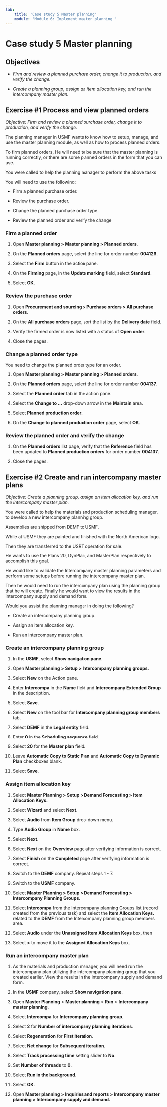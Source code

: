 ```yaml
---
lab:
    title: 'Case study 5 Master planning'
    module: 'Module 6: Implement master planning '
---
```

Case study 5 Master planning
============================

Objectives
----------

- *Firm and review a planned purchase order, change it to production, and
    verify the change.*

- *Create a planning group, assign an item allocation key, and run the
    intercompany master plan.*

Exercise \#1 Process and view planned orders
--------------------------------------------

*Objective: Firm and review a planned purchase order, change it to production,
and verify the change.*

The planning manager in USMF wants to know how to setup, manage, and use the
master planning module, as well as how to process planned orders.

To firm planned orders, He will need to be sure that the master planning is
running correctly, or there are some planned orders in the form that you can
use.

You were called to help the planning manager to perform the above tasks

You will need to use the following:

- Firm a planned purchase order.

- Review the purchase order.

- Change the planned purchase order type.

- Review the planned order and verify the change

### Firm a planned order

1. Open **Master planning \> Master planning \> Planned orders**.

2. On the **Planned orders** page, select the line for order number **004126**.

3. Select the **Firm** button in the action pane.

4. On the **Firming** page, in the **Update marking** field, select
    **Standard**.

5. Select **OK**.

### Review the purchase order

1. Open **Procurement and sourcing \> Purchase orders \> All purchase orders**.

2. On the **All purchase orders** page, sort the list by the **Delivery date**
    field.

3. Verify the firmed order is now listed with a status of **Open order**.

4. Close the pages.

### Change a planned order type

You need to change the planned order type for an order.

1. Open **Master planning \> Master planning \> Planned orders**.

2. On the **Planned orders** page, select the line for order number **004137**.

3. Select the **Planned order** tab in the action pane.

4. Select the **Change to …** drop-down arrow in the **Maintain** area.

5. Select **Planned production order**.

6. On the **Change to planned production order** page, select **OK**.

### Review the planned order and verify the change

1. On the **Planned orders** list page, verify that the **Reference** field has
    been updated to **Planned production orders** for order number **004137**.

2. Close the pages.

Exercise \#2 Create and run intercompany master plans
-----------------------------------------------------

*Objective: Create a planning group, assign an item allocation key, and run the
intercompany master plan.*

You were called to help the materials and production scheduling manager, to
develop a new intercompany planning group.

Assemblies are shipped from DEMF to USMF.

While at USMF they are painted and finished with the North American logo.

Then they are transferred to the USRT operation for sale.

He wants to use the Plans 20, DynPlan, and MasterPlan respectively to accomplish
this goal.

He would like to validate the Intercompany master planning parameters and
perform some setups before running the intercompany master plan.

Then he would need to run the intercompany plan using the planning group that he
will create. Finally he would want to view the results in the intercompany
supply and demand form.

Would you assist the planning manager in doing the following?

- Create an intercompany planning group.

- Assign an item allocation key.

- Run an intercompany master plan.

### Create an intercompany planning group

1. In the **USMF**, select **Show navigation pane**.

2. Open **Master planning \> Setup \> Intercompany planning groups.**

3. Select **New** on the Action pane.

4. Enter **Intercompa** in the **Name** field and **Intercompany Extended Group** in the description.

5. Select **Save**.

6. Select **New** on the tool bar for **Intercompany planning group members** tab.

7. Select **DEMF** in the **Legal entity** field.

8. Enter **0** in the **Scheduling sequence** field.

9. Select **20** for the **Master plan** field.

10. Leave **Automatic Copy to Static Plan** and **Automatic Copy to Dynamic
    Plan** checkboxes blank.

11. Select **Save**.

### Assign item allocation key

1. Select **Master Planning \> Setup \> Demand Forecasting \> Item Allocation Keys.**

2. Select **Wizard** and select **Next**.

3. Select **Audio** from **Item Group** drop-down menu.

4. Type **Audio Group** in **Name** box.

5. Select **Next**.

6. Select **Next** on the **Overview** page after verifying information is
    correct.

7. Select **Finish** on the **Completed** page after verifying information is
    correct.
    
8. Switch to the **DEMF** company. Repeat steps 1 - 7.

9. Switch to the **USMF** company.

10. Select **Master Planning \> Setup \> Demand Forecasting \> Intercompany Planning Groups.**

11. Select **Intercompa** from the Intercompany planning Groups list (record created from the previous task) and select the **Item Allocation Keys.** related to the **DEMF** from the Intercompany planning group members area.

12. Select **Audio** under the **Unassigned Item Allocation Keys** box, then

13. Select **\>** to move it to the **Assigned Allocation Keys** box.

### Run an intercompany master plan

1. As the materials and production manager, you will need run the intercompany
    plan utilizing the intercompany planning group that you created earlier.
    View the results in the intercompany supply and demand form.

2. In the **USMF** company, select **Show navigation pane**.

3. Open **Master Planning** \> **Master planning** \> **Run** \> **Intercompany master planning**.

4. Select **Intercompa** for **Intercompany planning group**.

5. Select **2** for **Number of intercompany planning iterations**.

6. Select **Regeneration** for **First iteration**.

7. Select **Net change** for **Subsequent iteration**.

8. Select **Track processing time** setting slider to **No**.

9. Set **Number of threads** to **0**.

10. Select **Run in the background.**

11. Select **OK**.

12. Open **Master planning \> Inquiries and reports \> Intercompany master
    planning \> Intercompany supply and demand.**
